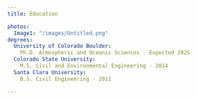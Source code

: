 ```yaml
---
title: Education

photos:
  Image1: "/images/Untitled.png"
degrees:
  University of Colorado Boulder: 
    Ph.D. Atmospheric and Oceanic Sciences - Expected 2025
  Colorado State University: 
    M.S. Civil and Environmental Engineering - 2014
  Santa Clara University: 
    B.S. Civil Engineering - 2011

---
```

